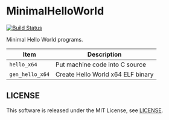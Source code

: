 MinimalHelloWorld
=================

[![Build Status](https://travis-ci.org/koturn/MinimalHelloWorld.png)](https://travis-ci.org/koturn/MinimalHelloWorld)

Minimal Hello World programs.

Item            | Description
----------------|----------------------------------
`hello_x64`     | Put machine code into C source
`gen_hello_x64` | Create Hello World x64 ELF binary


## LICENSE

This software is released under the MIT License, see [LICENSE](LICENSE).
